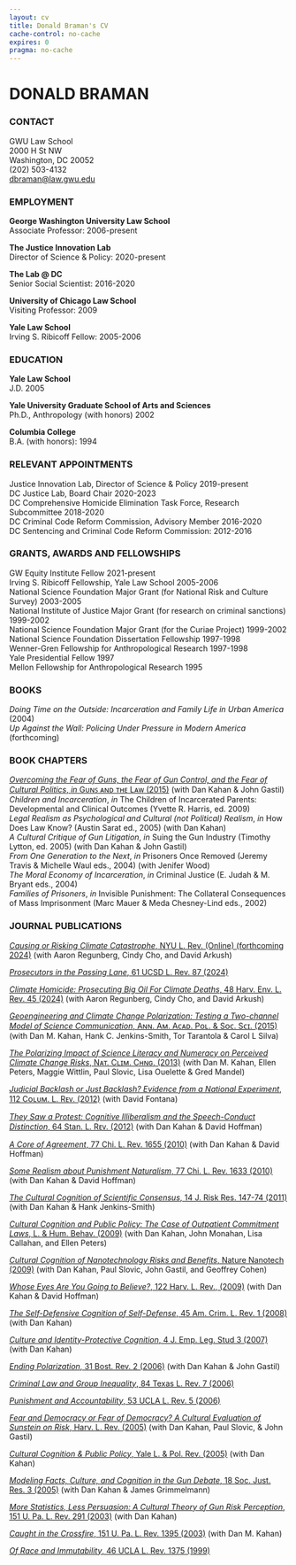 ```yaml
---
layout: cv
title: Donald Braman's CV
cache-control: no-cache
expires: 0
pragma: no-cache
---
```

# DONALD BRAMAN 

### CONTACT  
GWU Law School  
2000 H St NW  
Washington, DC 20052  
(202) 503-4132   
[dbraman@law.gwu.edu](mailto:dbraman@law.gwu.edu)

### EMPLOYMENT  

**George Washington University Law School**  
Associate Professor: 2006-present

**The Justice Innovation Lab**  
Director of Science & Policy: 2020-present

**The Lab @ DC**  
Senior Social Scientist: 2016-2020

**University of Chicago Law School**  
Visiting Professor: 2009

**Yale Law School**  
Irving S. Ribicoff Fellow: 2005-2006

### EDUCATION

**Yale Law School**  
J.D. 2005

**Yale University Graduate School of Arts and Sciences**  
Ph.D., Anthropology (with honors) 2002

**Columbia College**  
B.A. (with honors): 1994

### RELEVANT APPOINTMENTS	

Justice Innovation Lab, Director of Science & Policy 2019-present  
DC Justice Lab, Board Chair 2020-2023  
DC Comprehensive Homicide Elimination Task Force, Research Subcommittee 2018-2020  
DC Criminal Code Reform Commission, Advisory Member 2016-2020  
DC Sentencing and Criminal Code Reform Commission: 2012-2016 

### GRANTS, AWARDS AND FELLOWSHIPS

GW Equity Institute Fellow 2021-present  
Irving S. Ribicoff Fellowship, Yale Law School 2005-2006  
National Science Foundation Major Grant (for National Risk and Culture Survey) 2003-2005  
National Institute of Justice Major Grant (for research on criminal sanctions) 1999-2002  
National Science Foundation Major Grant (for the Curiae Project) 1999-2002  
National Science Foundation Dissertation Fellowship 1997-1998  
Wenner-Gren Fellowship for Anthropological Research 1997-1998  
Yale Presidential Fellow 1997  
Mellon Fellowship for Anthropological Research 1995  

### BOOKS  
_Doing Time on the Outside: Incarceration and Family Life in Urban America_ (2004)  
_Up Against the Wall: Policing Under Pressure in Modern America_ (forthcoming)

### BOOK CHAPTERS  
[_Overcoming the Fear of Guns, the Fear of Gun Control, and the Fear of Cultural Politics_, _in_ Gᴜɴꜱ ᴀɴᴅ ᴛʜᴇ Lᴀᴡ (2015)](https://papers.ssrn.com/sol3/papers.cfm?abstract_id=2103759) (with Dan Kahan & John Gastil)  
_Children and Incarceration_, _in_ The Children of Incarcerated Parents: Developmental and Clinical Outcomes (Yvette R. Harris, ed. 2009)  
_Legal Realism as Psychological and Cultural (not Political) Realism_, _in_ How Does Law Know? (Austin Sarat ed., 2005) (with Dan Kahan)  
_A Cultural Critique of Gun Litigation_, _in_ Suing the Gun Industry (Timothy Lytton, ed. 2005) (with Dan Kahan & John Gastil)  
_From One Generation to the Next_, _in_ Prisoners Once Removed (Jeremy Travis & Michelle Waul eds., 2004) (with Jenifer Wood)  
_The Moral Economy of Incarceration_, _in_ Criminal Justice (E. Judah & M. Bryant eds., 2004)  
_Families of Prisoners_, _in_ Invisible Punishment: The Collateral Consequences of Mass Imprisonment (Marc Mauer & Meda Chesney-Lind eds., 2002)  

### JOURNAL PUBLICATIONS  
[_Causing or Risking Climate Catastrophe_, NYU L. Rev. (Online) (forthcoming 2024)](https://papers.ssrn.com/abstract=4877510) (with Aaron Regunberg, Cindy Cho, and David Arkush)  

[_Prosecutors in the Passing Lane_, 61 UCSD L. Rev. 87 (2024)](https://papers.ssrn.com/abstract=4929207)  

[_Climate Homicide: Prosecuting Big Oil For Climate Deaths_, 48 Harv. Env. L. Rev. 45 (2024)](https://papers.ssrn.com/abstract=4335779) (with Aaron Regunberg, Cindy Cho, and David Arkush)  

[_Geoengineering and Climate Change Polarization: Testing a Two-channel Model of Science Communication_, Aɴɴ. Aᴍ. Aᴄᴀᴅ. Pᴏʟ. & Sᴏᴄ. Sᴄɪ. (2015)](https://papers.ssrn.com/abstract=1981907) (with Dan M. Kahan, Hank C. Jenkins-Smith, Tor Tarantola & Carol L Silva)  

[_The Polarizing Impact of Science Literacy and Numeracy on Perceived Climate Change Risks_, Nᴀᴛ. Cʟɪᴍ. Cʜɴɢ. (2013)](https://papers.ssrn.com/abstract=2193133) (with Dan M. Kahan, Ellen Peters, Maggie Wittlin, Paul Slovic, Lisa Ouelette & Gred Mandel)  

[_Judicial Backlash or Just Backlash? Evidence from a National Experiment_, 112 Cᴏʟᴜᴍ. L. Rᴇᴠ. (2012)](https://papers.ssrn.com/abstract=1942282) (with David Fontana)  

[_They Saw a Protest: Cognitive Illiberalism and the Speech-Conduct Distinction_, 64 Stan. L. Rᴇᴠ. (2012)](https://papers.ssrn.com/abstract=1755706) (with Dan Kahan & David Hoffman)  

[_A Core of Agreement_, 77 Chi. L. Rev. 1655 (2010)](https://papers.ssrn.com/abstract=1595363) (with Dan Kahan & David Hoffman)  

[_Some Realism about Punishment Naturalism_, 77 Chi. L. Rev. 1633 (2010)](https://papers.ssrn.com/abstract=1443552) (with Dan Kahan & David Hoffman)  

[_The Cultural Cognition of Scientific Consensus_, 14 J. Risk Res. 147-74 (2011)](https://papers.ssrn.com/abstract=1549444) (with Dan Kahan & Hank Jenkins-Smith)  

[_Cultural Cognition and Public Policy: The Case of Outpatient Commitment Laws_, L. & Hum. Behav. (2009)](https://papers.ssrn.com/abstract=746508) (with Dan Kahan, John Monahan, Lisa Callahan, and Ellen Peters)  

[_Cultural Cognition of Nanotechnology Risks and Benefits_, Nature Nanotech (2009)](https://papers.ssrn.com/abstract=1518683) (with Dan Kahan, Paul Slovic, John Gastil, and Geoffrey Cohen)  

[_Whose Eyes Are You Going to Believe?_, 122 Harv. L. Rev., (2009)](https://papers.ssrn.com/abstract=1098777) (with Dan Kahan & David Hoffman)  

[_The Self-Defensive Cognition of Self-Defense_, 45 Am. Crim. L. Rev. 1 (2008)](https://papers.ssrn.com/abstract=1097460) (with Dan Kahan)  

[_Culture and Identity-Protective Cognition_, 4 J. Emp. Leg. Stud 3 (2007)](https://papers.ssrn.com/abstract=995634) (with Dan Kahan)  

[_Ending Polarization_, 31 Bost. Rev. 2 (2006)](https://papers.ssrn.com/abstract=2756739) (with Dan Kahan & John Gastil)  

[_Criminal Law and Group Inequality_, 84 Texas L. Rev. 7 (2006)](https://papers.ssrn.com/abstract=1175803)  

[_Punishment and Accountability_, 53 UCLA L. Rev. 5 (2006)](https://papers.ssrn.com/abstract=983525)  

[_Fear and Democracy or Fear of Democracy? A Cultural Evaluation of Sunstein on Risk_, Harv. L. Rev. (2005)](https://papers.ssrn.com/abstract=801964) (with Dan Kahan, Paul Slovic, & John Gastil)  

[_Cultural Cognition & Public Policy_, Yale L. & Pol. Rev. (2005)](https://papers.ssrn.com/abstract=746508) (with Dan Kahan)  

[_Modeling Facts, Culture, and Cognition in the Gun Debate_, 18 Soc. Just. Res. 3 (2005)](https://papers.ssrn.com/abstract=2103757) (with Dan Kahan & James Grimmelmann)  

[_More Statistics, Less Persuasion: A Cultural Theory of Gun Risk Perception_, 151 U. Pa. L. Rev. 291 (2003)](https://papers.ssrn.com/abstract=286205) (with Dan Kahan)  

[_Caught in the Crossfire_, 151 U. Pa. L. Rev. 1395 (2003)](https://papers.ssrn.com/abstract=2103741) (with Dan M. Kahan)  

[_Of Race and Immutability_, 46 UCLA L. Rev. 1375 (1999)](https://papers.ssrn.com/abstract=789944)